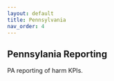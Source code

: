 ```yaml
---
layout: default
title: Pennsylvania
nav_order: 4
---
```



## Pennsylania Reporting

PA reporting of harm KPIs.